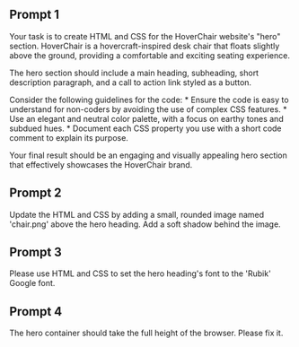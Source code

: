 ## Prompt 1
Your task is to create HTML and CSS for the HoverChair website's "hero" section. HoverChair is a hovercraft-inspired desk chair that floats slightly above the ground, providing a comfortable and exciting seating experience.
 
The hero section should include a main heading, subheading, short description paragraph, and a call to action link styled as a button.

Consider the following guidelines for the code:
    * Ensure the code is easy to understand for non-coders by avoiding the use of complex CSS features.
    * Use an elegant and neutral color palette, with a focus on earthy tones and subdued hues.
    * Document each CSS property you use with a short code comment to explain its purpose.

Your final result should be an engaging and visually appealing hero section that effectively showcases the HoverChair brand.

## Prompt 2
Update the HTML and CSS by adding a small, rounded image named 'chair.png' above the hero heading. Add a soft shadow behind the image.

## Prompt 3
Please use HTML and CSS to set the hero heading's font to the 'Rubik' Google font.

## Prompt 4
The hero container should take the full height of the browser. Please fix it.